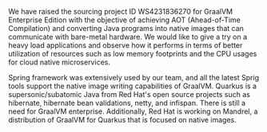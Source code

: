 We have raised the sourcing project ID WS4231836270 for GraalVM Enterprise Edition with the objective of achieving AOT (Ahead-of-Time Compilation) and converting Java programs into native images that can communicate with bare-metal hardware. We would like to give a try on a heavy load applications and observe how it performs in terms of better utilization of resources such as low memory footprints and the CPU usages for cloud native microservices.

Spring framework was extensively used by our team, and all the latest Sprig tools support the native image writing capabilities of GraalVM. Quarkus is a supersonic/subatomic Java from Red Hat's open source projects such as hibernate, hibernate bean validations, netty,  and infispan. There is still a need for GraalVM enterprise. Additionally, Red Hat is working on Mandrel, a distribution of GraalVM for Quarkus that is focused on native images.